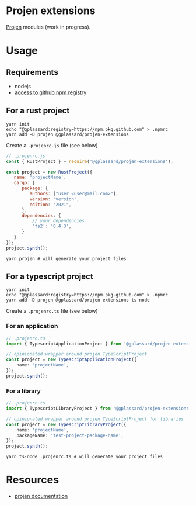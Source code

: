 # Projen extensions

[Projen](https://github.com/projen/projen) modules (work in progress).


# Usage

## Requirements
* nodejs
* [access to github npm registry](https://docs.github.com/en/packages/working-with-a-github-packages-registry/working-with-the-npm-registry)

## For a rust project

```shell
yarn init
echo "@gplassard:registry=https://npm.pkg.github.com" > .npmrc
yarn add -D projen @gplassard/projen-extensions
```

Create a `.projenrc.js` file (see below)


```javascript
// .projenrc.js
const { RustProject } = require('@gplassard/projen-extensions');

const project = new RustProject({
   name: 'projectName',
   cargo: {
      package: {
         authors: ["user <user@mail.com>"],
         version: 'version',
         edition: "2021",
      },
      dependencies: {
          // your dependencies
          'fs2': '0.4.3',
      }
   }
});
project.synth();
```


```shell
yarn projen # will generate your project files
```

## For a typescript project

```shell
yarn init
echo "@gplassard:registry=https://npm.pkg.github.com" > .npmrc
yarn add -D projen @gplassard/projen-extensions ts-node
```

Create a `.projenrc.ts` file (see below)

### For an application
```typescript
// .projenrc.ts
import { TypescriptApplicationProject } from '@gplassard/projen-extensions';

// opinionated wrapper around projen TypeScriptProject
const project = new TypescriptApplicationProject({
    name: 'projectName',
});
project.synth();
```

### For a library
```typescript
// .projenrc.ts
import { TypescriptLibraryProject } from '@gplassard/projen-extensions';

// opinionated wrapper around projen TypeScriptProject for libraries
const project = new TypescriptLibraryProject({
    name: 'projectName', 
    packageName: 'test-project-package-name',
});
project.synth();
```

```shell
yarn ts-node .projenrc.ts # will generate your project files
```

# Resources
* [projen documentation](https://projen.io/)
